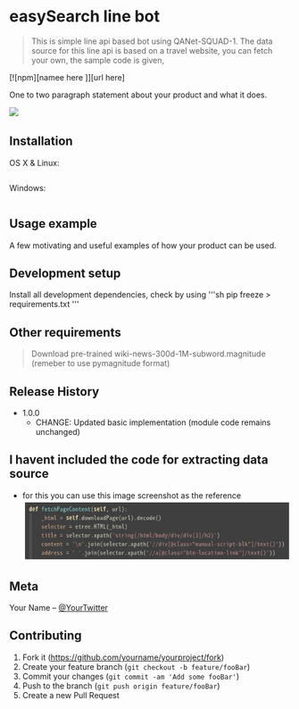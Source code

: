 # easySearch line bot
> This is simple line api based bot using QANet-SQUAD-1.
> The data source for this line api is based on a travel website, you can fetch your own, the sample code is given,

[![npm][namee here ]][url here]

One to two paragraph statement about your product and what it does.

![](header.png)

## Installation

OS X & Linux:

```sh

```

Windows:

```sh

```

## Usage example

A few motivating and useful examples of how your product can be used. 

## Development setup

Install all development dependencies, check by using 
'''sh
pip freeze > requirements.txt
'''
## Other requirements 
>  Download pre-trained wiki-news-300d-1M-subword.magnitude (remeber to use pymagnitude format) 
>  
## Release History

* 1.0.0
    * CHANGE: Updated basic implementation (module code remains unchanged)

## I havent included the code for extracting data source 
* for this you can use this image screenshot as the reference
![Screenshot](images/fetch.jpg)


## Meta

Your Name – [@YourTwitter](https://twitter.com/tatheerhussain) 



## Contributing

1. Fork it (<https://github.com/yourname/yourproject/fork>)
2. Create your feature branch (`git checkout -b feature/fooBar`)
3. Commit your changes (`git commit -am 'Add some fooBar'`)
4. Push to the branch (`git push origin feature/fooBar`)
5. Create a new Pull Request



<!-- Markdown link & img dfn's -->
[npm-image]: https://img.shields.io/npm/v/datadog-metrics.svg?style=flat-square
[npm-url]: https://npmjs.org/package/datadog-metrics

